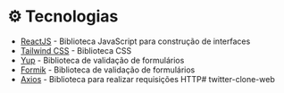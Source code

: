 # ⚙ Tecnologias

- [ReactJS](https://reactjs.org/) - Biblioteca JavaScript para construção de interfaces
- [Tailwind CSS](https://tailwindcss.com/) - Biblioteca CSS
- [Yup](https://www.npmjs.com/package/yup) - Biblioteca de validação de formulários
- [Formik](https://formik.org/) - Biblioteca de validação de formulários
- [Axios](https://axios-http.com/) - Biblioteca para realizar requisições HTTP# twitter-clone-web
